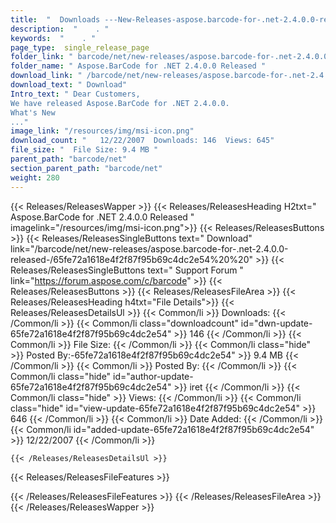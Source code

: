 ```yaml
---
title:  "  Downloads ---New-Releases-aspose.barcode-for-.net-2.4.0.0-released- . " 
description:  "    . " 
keywords:  "    . " 
page_type:  single_release_page
folder_link: " barcode/net/new-releases/aspose.barcode-for-.net-2.4.0.0-released-/"
folder_name: " Aspose.BarCode for .NET 2.4.0.0 Released "
download_link: " /barcode/net/new-releases/aspose.barcode-for-.net-2.4.0.0-released-/65fe72a1618e4f2f87f95b69c4dc2e54"
download_text: " Download"
Intro_text: " Dear Customers, 
We have released Aspose.BarCode for .NET 2.4.0.0.
What's New
..."
image_link: "/resources/img/msi-icon.png"
download_count: "   12/22/2007  Downloads: 146  Views: 645"
file_size: "  File Size: 9.4 MB "
parent_path: "barcode/net"
section_parent_path: "barcode/net"
weight: 280
---
```


{{< Releases/ReleasesWapper >}}
  {{< Releases/ReleasesHeading H2txt=" Aspose.BarCode for .NET 2.4.0.0 Released " imagelink="/resources/img/msi-icon.png">}}
  {{< Releases/ReleasesButtons >}}
    {{< Releases/ReleasesSingleButtons text=" Download" link="/barcode/net/new-releases/aspose.barcode-for-.net-2.4.0.0-released-/65fe72a1618e4f2f87f95b69c4dc2e54%20%20" >}}
    {{< Releases/ReleasesSingleButtons text=" Support Forum " link="https://forum.aspose.com/c/barcode" >}}
  {{< Releases/ReleasesButtons >}}
  {{< Releases/ReleasesFileArea >}}
    {{< Releases/ReleasesHeading h4txt="File Details">}}
    {{< Releases/ReleasesDetailsUl >}}
            {{< Common/li  >}} Downloads: {{< /Common/li >}} 
      {{< Common/li class="downloadcount" id="dwn-update-65fe72a1618e4f2f87f95b69c4dc2e54" >}} 146 {{< /Common/li >}} 
      {{< Common/li  >}} File Size: {{< /Common/li >}} 
      {{< Common/li  class="hide" >}} Posted By:-65fe72a1618e4f2f87f95b69c4dc2e54" >}} 9.4 MB {{< /Common/li >}} 
      {{< Common/li  >}} Posted By: {{< /Common/li >}} 
      {{< Common/li class="hide" id="author-update-65fe72a1618e4f2f87f95b69c4dc2e54" >}} iret {{< /Common/li >}} 
      {{< Common/li class="hide"  >}} Views: {{< /Common/li >}} 
      {{< Common/li class="hide" id="view-update-65fe72a1618e4f2f87f95b69c4dc2e54" >}} 646 {{< /Common/li >}} 
      {{< Common/li  >}} Date Added: {{< /Common/li >}} 
      {{< Common/li id="added-update-65fe72a1618e4f2f87f95b69c4dc2e54" >}} 12/22/2007 {{< /Common/li >}} 

    {{< /Releases/ReleasesDetailsUl >}}

  {{< Releases/ReleasesFileFeatures >}}
      
  {{< /Releases/ReleasesFileFeatures >}}
 {{< /Releases/ReleasesFileArea >}}
{{< /Releases/ReleasesWapper >}}


